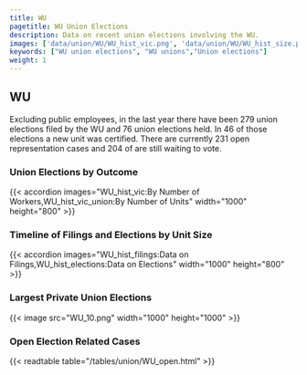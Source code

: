 ```yaml
---
title: WU
pagetitle: WU Union Elections
description: Data on recent union elections involving the WU.
images: ['data/union/WU/WU_hist_vic.png', 'data/union/WU/WU_hist_size.png', 'data/union/WU/WU_10.png']
keywords: ["WU union elections", "WU unions","Union elections"]
weight: 1
---
```

##  WU

Excluding public employees, in the last year there have been 279 union elections filed by the WU and 76 union elections held. In 46 of those elections a new unit was certified. There are currently 231 open representation cases and 204 of are still waiting to vote.

### Union Elections by Outcome
{{< accordion images="WU_hist_vic:By Number of Workers,WU_hist_vic_union:By Number of Units" width="1000" height="800" >}}

### Timeline of Filings and Elections by Unit Size
{{< accordion images="WU_hist_filings:Data on Filings,WU_hist_elections:Data on Elections" width="1000" height="800" >}}

### Largest Private Union Elections
{{< image src="WU_10.png" width="1000" height="1000"  >}}

### Open Election Related Cases
{{< readtable table="/tables/union/WU_open.html" >}}

